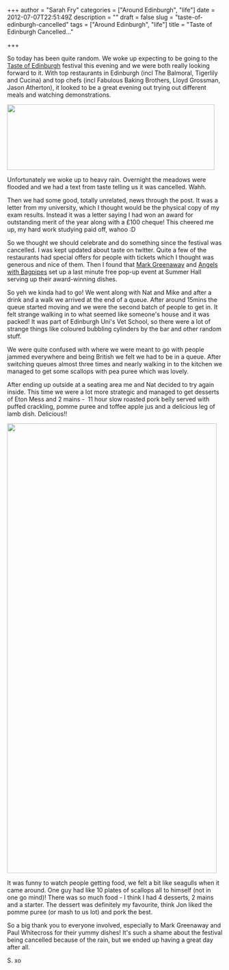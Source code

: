 +++
author = "Sarah Fry"
categories = ["Around Edinburgh", "life"]
date = 2012-07-07T22:51:49Z
description = ""
draft = false
slug = "taste-of-edinburgh-cancelled"
tags = ["Around Edinburgh", "life"]
title = "Taste of Edinburgh Cancelled..."

+++


So today has been quite random. We woke up expecting to be going to the <a href="http://www.tasteofedinburgh.co.uk/" target="_blank">Taste of Edinburgh</a> festival this evening and we were both really looking forward to it. With top restaurants in Edinburgh (incl The Balmoral, Tigerlily and Cucina) and top chefs (incl Fabulous Baking Brothers, Lloyd Grossman, Jason Atherton), it looked to be a great evening out trying out different meals and watching demonstrations.

<a href="https://yayfryday.com/images/2012/07/tasteofedin.jpg"><img class="aligncenter size-full wp-image-996" title="tasteofedin" src="https://yayfryday.com/images/2012/07/tasteofedin.jpg" alt="" width="485" height="153" /></a>

Unfortunately we woke up to heavy rain. Overnight the meadows were flooded and we had a text from taste telling us it was cancelled. Wahh.

Then we had some good, totally unrelated, news through the post. It was a letter from my university, which I thought would be the physical copy of my exam results. Instead it was a letter saying I had won an award for outstanding merit of the year along with a £100 cheque! This cheered me up, my hard work studying paid off, wahoo :D

So we thought we should celebrate and do something since the festival was cancelled. I was kept updated about taste on twitter. Quite a few of the restaurants had special offers for people with tickets which I thought was generous and nice of them. Then I found that <a href="http://markgreenaway.com/live/home.html" target="_blank">Mark Greenaway</a> and <a href="http://www.angelswithbagpipes.co.uk/" target="_blank">Angels with Bagpipes</a> set up a last minute free pop-up event at Summer Hall serving up their award-winning dishes.

So yeh we kinda had to go! We went along with Nat and Mike and after a drink and a walk we arrived at the end of a queue. After around 15mins the queue started moving and we were the second batch of people to get in. It felt strange walking in to what seemed like someone's house and it was packed! It was part of Edinburgh Uni's Vet School, so there were a lot of strange things like coloured bubbling cylinders by the bar and other random stuff.

We were quite confused with where we were meant to go with people jammed everywhere and being British we felt we had to be in a queue. After switching queues almost three times and nearly walking in to the kitchen we managed to get some scallops with pea puree which was lovely.

After ending up outside at a seating area me and Nat decided to try again inside. This time we were a lot more strategic and managed to get desserts of Eton Mess and 2 mains -  11 hour slow roasted pork belly served with puffed crackling, pomme puree and toffee apple jus and a delicious leg of lamb dish. Delicious!!

<img class="aligncenter size-full wp-image-1012" title="toe" src="https://yayfryday.com/images/2012/07/toe.jpg" alt="" width="490" height="1049" />

It was funny to watch people getting food, we felt a bit like seagulls when it came around. One guy had like 10 plates of scallops all to himself (not in one go mind)! There was so much food - I think I had 4 desserts, 2 mains and a starter. The dessert was definitely my favourite, think Jon liked the pomme puree (or mash to us lot) and pork the best.

So a big thank you to everyone involved, especially to Mark Greenaway and Paul Whitecross for their yummy dishes! It's such a shame about the festival being cancelled because of the rain, but we ended up having a great day after all.

S. xo

